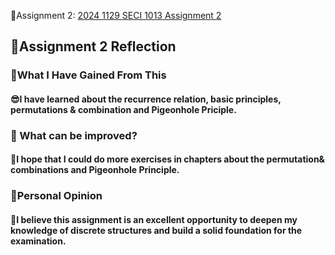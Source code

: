 🔮Assignment 2: [2024 1129 SECI 1013 Assignment 2 ](https://drive.google.com/file/d/1dOQDaTrp6lynr__IFBaYaQ03Q8oRexgK/view?usp=sharing)

<h2>🧶Assignment 2 Reflection</h2>  
<h3> 🧐What I Have Gained From This </h3>
<h4>😎I have learned about the recurrence relation, basic principles, permutations & combination and Pigeonhole Priciple.</h4>

<h3>👀 What can be improved? </h3>
<h4>🎯I hope that I could do more exercises in chapters about the permutation& combinations and Pigeonhole Principle.</h4>

<h3> 🤔Personal Opinion  </h3>
<h4>👑I believe this assignment is an excellent opportunity to deepen my knowledge of discrete structures and build a solid foundation for the examination.</h4>
